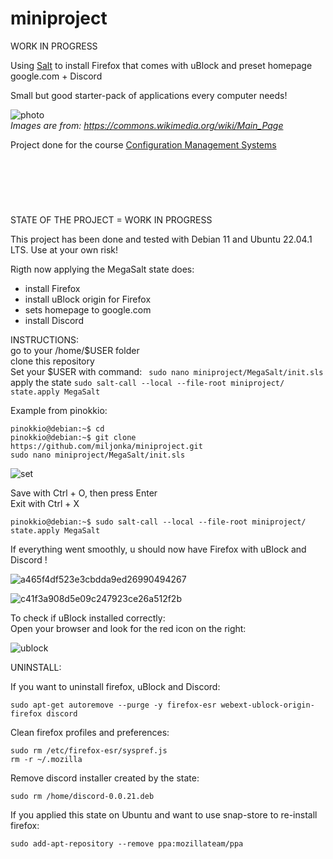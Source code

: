 # miniproject

WORK IN PROGRESS

Using [Salt](https://saltproject.io/) to install Firefox that comes with uBlock and preset homepage google.com + Discord

Small but good starter-pack of applications every computer needs!

 ![photo](https://user-images.githubusercontent.com/112076418/206718193-22c76ea3-8688-4c20-8c27-83e9d11483a1.png)
 \
_Images are from: https://commons.wikimedia.org/wiki/Main_Page_ 



Project done for the course  [Configuration Management Systems](https://terokarvinen.com/2022/palvelinten-hallinta-2022p2/?from=MoodleNews)

&nbsp;
--
&nbsp;

STATE OF THE PROJECT = WORK IN PROGRESS

This project has been done and tested with Debian 11 and Ubuntu 22.04.1 LTS. Use at your own risk!

Rigth now applying the MegaSalt state does: 

- install Firefox
- install uBlock origin for Firefox
- sets homepage to google.com
- install Discord


INSTRUCTIONS: \
go to your /home/$USER folder \
clone this repository \
Set your $USER with command: ` sudo nano miniproject/MegaSalt/init.sls` \
apply the state `sudo salt-call --local --file-root miniproject/ state.apply MegaSalt`

Example from pinokkio:
```
pinokkio@debian:~$ cd
pinokkio@debian:~$ git clone https://github.com/miljonka/miniproject.git
sudo nano miniproject/MegaSalt/init.sls
```
![set](https://user-images.githubusercontent.com/112076418/206702902-30d66b84-c337-4764-9197-ebdbb0ffd94d.png)

Save with Ctrl + O, then press Enter \
Exit with Ctrl + X

```
pinokkio@debian:~$ sudo salt-call --local --file-root miniproject/ state.apply MegaSalt
```

If everything went smoothly, u should now have Firefox with uBlock and Discord ! 

![a465f4df523e3cbdda9ed26990494267](https://user-images.githubusercontent.com/112076418/206704895-f595f660-e474-40cb-a193-2f64629fc10b.png)

![c41f3a908d5e09c247923ce26a512f2b](https://user-images.githubusercontent.com/112076418/206704904-298ef390-857b-4338-9b9b-cd1eab22c718.png)

To check if uBlock installed correctly: \
Open your browser and look for the red icon on the right:

![ublock](https://user-images.githubusercontent.com/112076418/206705541-f8a72d12-9690-48ee-aa1f-29aefc636962.png)


UNINSTALL:

If you want to uninstall firefox, uBlock and Discord:
```
sudo apt-get autoremove --purge -y firefox-esr webext-ublock-origin-firefox discord
```
Clean firefox profiles and preferences:
```
sudo rm /etc/firefox-esr/syspref.js
rm -r ~/.mozilla 
```
Remove discord installer created by the state:
```
sudo rm /home/discord-0.0.21.deb
```
If you applied this state on Ubuntu and want to use snap-store to re-install firefox:
```
sudo add-apt-repository --remove ppa:mozillateam/ppa
```
